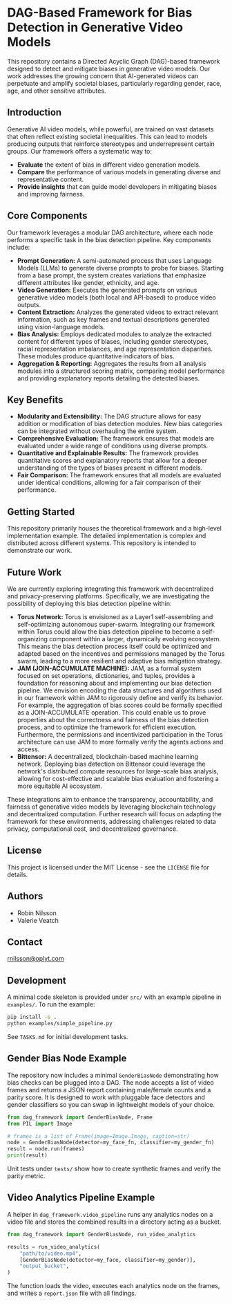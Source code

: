 
# DAG-Based Framework for Bias Detection in Generative Video Models

This repository contains a Directed Acyclic Graph (DAG)-based framework designed to detect and mitigate biases in generative video models. Our work addresses the growing concern that AI-generated videos can perpetuate and amplify societal biases, particularly regarding gender, race, age, and other sensitive attributes.

## Introduction

Generative AI video models, while powerful, are trained on vast datasets that often reflect existing societal inequalities.  This can lead to models producing outputs that reinforce stereotypes and underrepresent certain groups. Our framework offers a systematic way to:

*   **Evaluate** the extent of bias in different video generation models.
*   **Compare** the performance of various models in generating diverse and representative content.
*   **Provide insights** that can guide model developers in mitigating biases and improving fairness.

## Core Components

Our framework leverages a modular DAG architecture, where each node performs a specific task in the bias detection pipeline. Key components include:

*   **Prompt Generation:** A semi-automated process that uses Language Models (LLMs) to generate diverse prompts to probe for biases.  Starting from a base prompt, the system creates variations that emphasize different attributes like gender, ethnicity, and age.
*   **Video Generation:** Executes the generated prompts on various generative video models (both local and API-based) to produce video outputs.
*   **Content Extraction:** Analyzes the generated videos to extract relevant information, such as key frames and textual descriptions generated using vision-language models.
*   **Bias Analysis:** Employs dedicated modules to analyze the extracted content for different types of biases, including gender stereotypes, racial representation imbalances, and age representation disparities.  These modules produce quantitative indicators of bias.
*   **Aggregation & Reporting:**  Aggregates the results from all analysis modules into a structured scoring matrix, comparing model performance and providing explanatory reports detailing the detected biases.

## Key Benefits

*   **Modularity and Extensibility:** The DAG structure allows for easy addition or modification of bias detection modules. New bias categories can be integrated without overhauling the entire system.
*   **Comprehensive Evaluation:** The framework ensures that models are evaluated under a wide range of conditions using diverse prompts.
*   **Quantitative and Explainable Results:** The framework provides quantitative scores and explanatory reports that allow for a deeper understanding of the types of biases present in different models.
*   **Fair Comparison:** The framework ensures that all models are evaluated under identical conditions, allowing for a fair comparison of their performance.

## Getting Started

This repository primarily houses the theoretical framework and a high-level implementation example. The detailed implementation is complex and distributed across different systems. This repository is intended to demonstrate our work.

## Future Work

We are currently exploring integrating this framework with decentralized and privacy-preserving platforms. Specifically, we are investigating the possibility of deploying this bias detection pipeline within:

*   **Torus Network:** Torus is envisioned as a Layer1 self-assembling and self-optimizing autonomous super-swarm. Integrating our framework within Torus could allow the bias detection pipeline to become a self-organizing component within a larger, dynamically evolving ecosystem. This means the bias detection process itself could be optimized and adapted based on the incentives and permissions managed by the Torus swarm, leading to a more resilient and adaptive bias mitigation strategy.
*   **JAM (JOIN-ACCUMULATE MACHINE):** JAM, as a formal system focused on set operations, dictionaries, and tuples, provides a foundation for reasoning about and implementing our bias detection pipeline. We envision encoding the data structures and algorithms used in our framework within JAM to rigorously define and verify its behavior. For example, the aggregation of bias scores could be formally specified as a JOIN-ACCUMULATE operation. This could enable us to prove properties about the correctness and fairness of the bias detection process, and to optimize the framework for efficient execution. Furthermore, the permissions and incentivized participation in the Torus architecture can use JAM to more formally verify the agents actions and access.
*   **Bittensor:** A decentralized, blockchain-based machine learning network. Deploying bias detection on Bittensor could leverage the network's distributed compute resources for large-scale bias analysis, allowing for cost-effective and scalable bias evaluation and fostering a more equitable AI ecosystem.

These integrations aim to enhance the transparency, accountability, and fairness of generative video models by leveraging blockchain technology and decentralized computation. Further research will focus on adapting the framework for these environments, addressing challenges related to data privacy, computational cost, and decentralized governance.

## License

This project is licensed under the MIT License - see the `LICENSE` file for details.

## Authors

*   Robin Nilsson
*   Valerie Veatch

## Contact

rnilsson@oplyt.com

## Development

A minimal code skeleton is provided under `src/` with an example pipeline in `examples/`.
To run the example:

```bash
pip install -e .
python examples/simple_pipeline.py
```

See `TASKS.md` for initial development tasks.

## Gender Bias Node Example

The repository now includes a minimal `GenderBiasNode` demonstrating how bias
checks can be plugged into a DAG. The node accepts a list of video frames and
returns a JSON report containing male/female counts and a parity score. It is
designed to work with pluggable face detectors and gender classifiers so you can
swap in lightweight models of your choice.

```python
from dag_framework import GenderBiasNode, Frame
from PIL import Image

# frames is a list of Frame(image=Image.Image, caption=str)
node = GenderBiasNode(detector=my_face_fn, classifier=my_gender_fn)
result = node.run(frames)
print(result)
```

Unit tests under `tests/` show how to create synthetic frames and verify the
parity metric.

## Video Analytics Pipeline Example

A helper in `dag_framework.video_pipeline` runs any analytics nodes on a video
file and stores the combined results in a directory acting as a bucket.

```python
from dag_framework import GenderBiasNode, run_video_analytics

results = run_video_analytics(
    "path/to/video.mp4",
    [GenderBiasNode(detector=my_face, classifier=my_gender)],
    "output_bucket",
)
```

The function loads the video, executes each analytics node on the frames, and
writes a `report.json` file with all findings.
